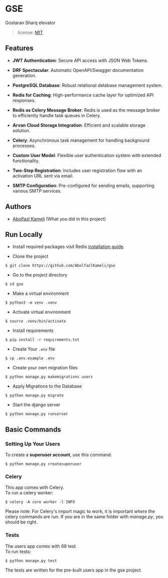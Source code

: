 # GSE

Gostaran Sharq elevator <br>

> license: [MIT]()

## Features

- **JWT Authentication**: Secure API access with JSON Web Tokens.
- **DRF Spectacular**: Automatic OpenAPI/Swagger documentation generation.
- **PostgreSQL Database**: Robust relational database management system.
  
- **Redis for Caching**: High-performance cache layer for optimized API responses.
  
- **Redis as Celery Message Broker**: Redis is used as the message broker to efficiently handle task queues in Celery.
- **Arvan Cloud Storage Integration**: Efficient and scalable storage solution.
- **Celery**: Asynchronous task management for handling background processes.
- **Custom User Model**: Flexible user authentication system with extended functionality.
- **Two-Step Registration**: Includes user registration flow with an activation URL sent via email.
- **SMTP Configuration**: Pre-configured for sending emails, supporting various SMTP services.

## Authors

- [Abolfazl Kameli](https://github.com/AbolfazlKameli) (What you did in this project)

## Run Locally

- Install required packages
visit Redis [installation guide](https://redis.io/docs/latest/operate/oss_and_stack/install/install-redis/).

- Clone the project

```shell
$ git clone https://github.com/AbolfazlKameli/gse
```

- Go to the project directory

```shell
$ cd gse
```

- Make a virtual environment

```shell
$ python3 -m venv .venv
```

- Activate virtual environment

```shell
$ source .venv/bin/activate 
```

- Install requirements

```shell
$ pip install -r requirements.txt
```

- Create Your `.env` file

```shell
$ cp .env.example .env
```
- Create your own migration files
```shell
$ python manage.py makemigrations users
```
- Apply Migrations to the Database

```shell
$ python manage.py migrate
```

- Start the django server

```shell
$ python manage.py runserver
```

## Basic Commands

### Setting Up Your Users

To create a **superuser account**, use this command:
```shell
$ python manage.py createsuperuser
```

### Celery

This app comes with Celery.<br>
To run a celery worker:

```shell
$ celery -A core worker -l INFO
```

Please note: For Celery's import magic to work, it is important _where_ the celery commands are run. If you are in the
same folder with _manage.py_, you should be right.

### Tests

The users app comes with 68 test.<br>
To run tests:

```shell
$ python manage.py test
```

The tests are written for the pre-built users app in the gse project.
